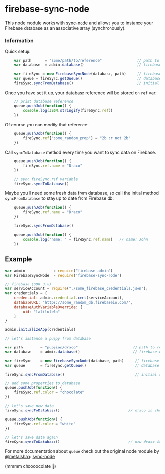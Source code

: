 # firebase-sync-node
This node module works with [sync-node](https://github.com/VoidCanvas/sync-node) and allows you to instance your Firebase database as an associative array (synchronously).

### Information
Quick setup:
```javascript
    var path      = "some/path/to/reference"                // path to reference
    var database  = admin.database()                        // firebase database instance

    var fireSync = new FirebaseSyncNode(database, path)     // firebase-sync-node
    var queue = fireSync.getQueue()                         // database's queue 
    fireSync.syncFromDatabase()                             // initial synchronization to create the reference
```
Once you have set it up, your database reference will be stored on `ref` var:
```javascript
    // print database reference
    queue.pushJob(function() {
        console.log(JSON.stringify(fireSync.ref))
    })
```
Of course you can modify that reference:
```javascript
    queue.pushJob(function() {
        fireSync.ref["some_random_prop"] = "2b or not 2b"
    })
```

Call `syncToDatabase` method every time you want to sync data on Firebase.

```javascript
    queue.pushJob(function() {
        fireSync.ref.name = "Draco"
    })

    // sync fireSync.ref variable
    fireSync.syncToDatabase()     
```
Maybe you'll need some fresh data from database, so call the initial method `syncFromDatabase` to stay up to date from Firebase db:

```javascript
    queue.pushJob(function() {
        fireSync.ref.name = "Draco"
    })
    
    fireSync.syncFromDatabase()
    
    queue.pushJob(function() {
        console.log("name: " + fireSync.ref.name)   // name: John
    })
```
## Example

```javascript
var admin             = require("firebase-admin")
var FirebaseSyncNode  = require('firebase-sync-node')

// firebase (SDK 3.x)
var serviceAccount = require("./some_firebase_credentials.json");
var credentials = {
    credential: admin.credential.cert(serviceAccount),
    databaseURL: "https://some_random_db.firebaseio.com/",
    databaseAuthVariableOverride: {
        uid: "lalilulelo"
    }
}

admin.initializeApp(credentials)

// let's instance a puppy from database

var path        = "puppies/draco"                         // path to reference
var database    = admin.database()                        // firebase database instance

var fireSync    = new FirebaseSyncNode(database, path)     // firebase-sync-node
var queue       = fireSync.getQueue()                      // database's queue

fireSync.syncFromDatabase()                                // initial synchronization to create the puppy reference

// add some properties to database
queue.pushJob(function() {
    fireSync.ref.color = "chocolate"
})

// let's save new data
fireSync.syncToDatabase()                               // draco is chocolate

queue.pushJob(function() {
    fireSync.ref.color = "white"
})

// let's save data again
fireSync.syncToDatabase()                               // now draco is white!
```

For more documentation about `queue` check out the original node module by [@metalshan](https://github.com/metalshan): [sync-node](https://github.com/VoidCanvas/sync-node)

(mmmm choooocolate :drooling_face:)
